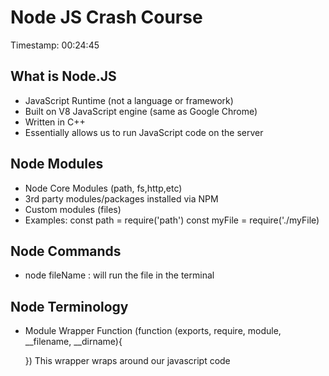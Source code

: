 # Node JS Crash Course
Timestamp: 00:24:45

## What is Node.JS
- JavaScript Runtime (not a language or framework)
- Built on V8 JavaScript engine (same as Google Chrome)
- Written in C++
- Essentially allows us to run JavaScript code on the server

## Node Modules
- Node Core Modules (path, fs,http,etc)
- 3rd party modules/packages installed via NPM
- Custom modules (files)
- Examples:
const path = require('path')
const myFile = require('./myFile)

## Node Commands
- node fileName : will run the file in the terminal

## Node Terminology
- Module Wrapper Function
    (function (exports, require, module, __filename, __dirname){

    })
This wrapper  wraps around our javascript code
